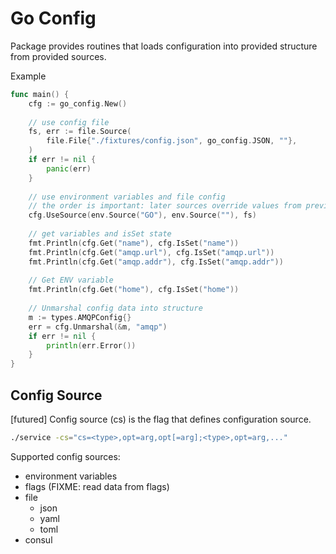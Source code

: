 # Go Config

Package provides routines that loads configuration into provided structure from provided sources.


Example

```go
func main() {
	cfg := go_config.New()
	
	// use config file
    fs, err := file.Source(
    	file.File{"./fixtures/config.json", go_config.JSON, ""},
    )
    if err != nil {
        panic(err)
    }
    
    // use environment variables and file config
    // the order is important: later sources override values from previous sources
    cfg.UseSource(env.Source("GO"), env.Source(""), fs)
    
    // get variables and isSet state
    fmt.Println(cfg.Get("name"), cfg.IsSet("name"))
    fmt.Println(cfg.Get("amqp.url"), cfg.IsSet("amqp.url"))
    fmt.Println(cfg.Get("amqp.addr"), cfg.IsSet("amqp.addr"))
    
    // Get ENV variable
    fmt.Println(cfg.Get("home"), cfg.IsSet("home"))
    
    // Unmarshal config data into structure
    m := types.AMQPConfig{}
    err = cfg.Unmarshal(&m, "amqp")
    if err != nil {
        println(err.Error())
    }
}
```

## Config Source

[futured] Config source (cs) is the flag that defines configuration source.

```bash
./service -cs="cs=<type>,opt=arg,opt[=arg];<type>,opt=arg,..."
```

Supported config sources:
- environment variables
- flags (FIXME: read data from flags)
- file
  - json
  - yaml
  - toml
- consul